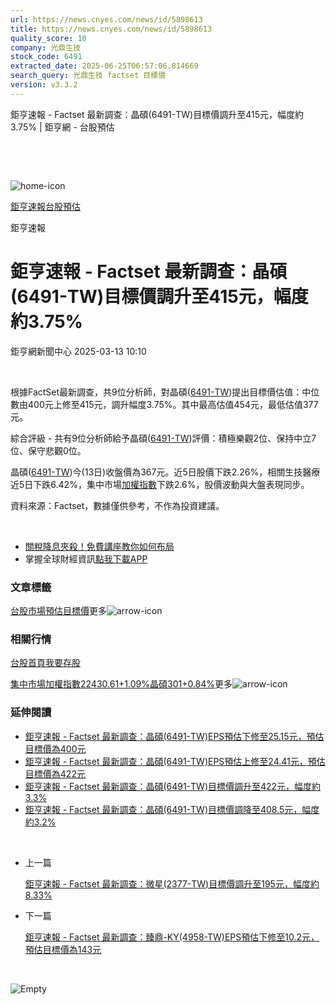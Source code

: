 ```yaml
---
url: https://news.cnyes.com/news/id/5898613
title: https://news.cnyes.com/news/id/5898613
quality_score: 10
company: 光鼎生技
stock_code: 6491
extracted_date: 2025-06-25T06:57:06.814669
search_query: 光鼎生技 factset 目標價
version: v3.3.2
---
```


鉅亨速報 - Factset 最新調查：晶碩(6491-TW)目標價調升至415元，幅度約3.75% | 鉅亨網 - 台股預估

‌

‌

![home-icon](/assets/icons/breadCrumb/symbol-icon-home.svg)

[鉅亨速報](/news/cat/anue_live)[台股預估](/news/cat/tw_forecast)

鉅亨速報

# 鉅亨速報 - Factset 最新調查：晶碩(6491-TW)目標價調升至415元，幅度約3.75%

鉅亨網新聞中心 2025-03-13 10:10

‌

根據FactSet最新調查，共9位分析師，對晶碩([6491-TW](https://www.cnyes.com/twstock/6491))提出目標價估值：中位數由400元上修至415元，調升幅度3.75%。其中最高估值454元，最低估值377元。

綜合評級 - 共有9位分析師給予晶碩([6491-TW](https://www.cnyes.com/twstock/6491))評價：積極樂觀2位、保持中立7位、保守悲觀0位。

晶碩([6491-TW](https://www.cnyes.com/twstock/6491))今(13日)收盤價為367元。近5日股價下跌2.26%，相關生技醫療近5日下跌6.42%，集中市場[加權指數](https://invest.cnyes.com/index/TWS/TSE01)下跌2.6%，股價波動與大盤表現同步。

資料來源：Factset，數據僅供參考，不作為投資建議。

‌

* [關稅降息夾殺！免費講座教你如何布局](https://www.rsc.com.tw/Cnyes_RSC/SeminarBooking2025InvestmentOutlook.aspx?utm_source=anue&utm_medium=usstocks_end)
* 掌握全球財經資訊[點我下載APP](http://www.cnyes.com/app/?utm_source=mweb&utm_medium=HamMenuBanner&utm_campaign=fixed&utm_content=entr)

### 文章標籤

[台股](https://news.cnyes.com/tag/台股 "台股")[市場預估](https://news.cnyes.com/tag/市場預估 "市場預估")[目標價](https://news.cnyes.com/tag/目標價 "目標價")更多![arrow-icon](/assets/icons/arrows/arrow-down.svg)

### 相關行情

[台股首頁](https://www.cnyes.com/twstock)[我要存股](https://supr.link/8OHaU)

[集中市場加權指數22430.61+1.09%](https://invest.cnyes.com/index/TWS/TSE01)[晶碩301+0.84%](https://www.cnyes.com/twstock/6491)更多![arrow-icon](/assets/icons/arrows/arrow-down.svg)

### 延伸閱讀

* [鉅亨速報 - Factset 最新調查：晶碩(6491-TW)EPS預估下修至25.15元，預估目標價為400元](/news/id/5888127)
* [鉅亨速報 - Factset 最新調查：晶碩(6491-TW)EPS預估上修至24.41元，預估目標價為422元](/news/id/5865242)
* [鉅亨速報 - Factset 最新調查：晶碩(6491-TW)目標價調升至422元，幅度約3.3%](/news/id/5865240)
* [鉅亨速報 - Factset 最新調查：晶碩(6491-TW)目標價調降至408.5元，幅度約3.2%](/news/id/5863184)

‌

* 上一篇

  [鉅亨速報 - Factset 最新調查：微星(2377-TW)目標價調升至195元，幅度約8.33%](/news/id/5898766)
* 下一篇

  [鉅亨速報 - Factset 最新調查：臻鼎-KY(4958-TW)EPS預估下修至10.2元，預估目標價為143元](/news/id/5898011)

‌

![Empty](/assets/icons/skeleton/empty-image.svg)

‌